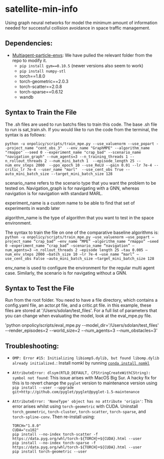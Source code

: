 # satellite-min-info
Using graph neural networks for model the minimum amount of information needed for successful collision avoidance in space traffic management. 


## Dependencies:
* [Multiagent-particle-envs](https://github.com/openai/multiagent-particle-envs): We have pulled the relevant folder from the repo to modify it.
    * `pip install gym==0.10.5` (newer versions also seem to work)
    * `pip install numpy-stl`
    * torch==1.8.0              
    * torch-geometric==2.0.3
    * torch-scatter==2.0.8
    * torch-sparse==0.6.12
    * wandb
   

## Syntax to Train the File
The .sh files are used to run batchs files to train this code. The base .sh file to run is sat_train.sh. If you would like to run the code from the terminal, the syntax is as follows:

`python -u onpolicy/scripts/train_mpe.py --use_valuenorm --use_popart --project_name "cent_obs_3"  --env_name "GraphMPE" --algorithm_name "rmappo" --seed 0 --experiment_name "crap_bad" --scenario_name "navigation_graph" --num_agents=3 --n_training_threads 1 --n_rollout_threads 2 --num_mini_batch 1  --episode_length 25 --num_env_steps 2000  --ppo_epoch 10 --use_ReLU --gain 0.01 --lr 7e-4 --critic_lr 7e-4 --user_name "marl"  --use_cent_obs True --auto_mini_batch_size --target_mini_batch_size 128`
 
scenario_name refers to the scenario type that you want the problem to be tested on. Navigation_graph is for navigating with a GNN, whereas navigation is for navigation with standard MARL. 

experiment_name is a custom name to be able to find that set of experiments in wandb later

algorithm_name is the type of algorithm that you want to test in the space environment.


The syntax to train the file on one of the comparative baseline algorithms is:
`python -u onpolicy/scripts/train_mpe.py –use_valuenorm –use_popart –project_name “crap_bad” –env_name “MPE” –algorithm_name “rmappo” –seed 0 –experiment_name “crap_bad” –scenario_name “navigation” –num_agents=3 –n_rollout_threads 2 –episode length 25 –tau 0.005 –num_env_steps 2000 –batch_size 10 –lr 7e-4 –use_name “marl” –use_cent_obs False –auto_mini_batch_size –target_mini_batch_size 128`

env_name is used to configure the environment for the regular multi agent case. Similarly, the scenario is for navigating without a GNN.


 

## Syntax to Test the File
Run from the root folder. You need to have a file directory, which contains a config.yaml file, an actor.pt file, and a critic.pt file. in this example, these files are stored at '/Users/sdolan/test_files'. For a full list of parameters that you can change when evaluating the model, look at the eval_mpe.py file.

'python onpolicy/scripts/eval_mpe.py --model_dir='/Users/sdolan/test_files' --render_episodes=2 --world_size=2 --num_agents=3 --num_obstacles=3' 



## Troubleshooting:
* `OMP: Error #15: Initializing libiomp5.dylib, but found libomp.dylib already initialized.`: Install nomkl by running [`conda install nomkl`](https://stackoverflow.com/questions/53014306/error-15-initializing-libiomp5-dylib-but-found-libiomp5-dylib-already-initial)

* `AttributeError: dlsym(RTLD_DEFAULT, CFStringCreateWithCString): symbol not found`: This issue arises with MacOS Big Sur. A hacky fix for this is to revert change the `pyglet` version to maintenance version using `pip install --user --upgrade git+http://github.com/pyglet/pyglet@pyglet-1.5-maintenance`

* `AttributeError: 'NoneType' object has no attribute 'origin'`: This error arises whilst using `torch-geometric` with CUDA. Uninstall `torch_geometric`, `torch-cluster`, `torch-scatter`, `torch-sparse`, and `torch-spline-conv`. Then re-install using:
    ```
    TORCH="1.8.0"
    CUDA="cu102"
    pip install --no-index torch-scatter -f https://data.pyg.org/whl/torch-${TORCH}+${CUDA}.html --user
    pip install --no-index torch-sparse -f https://data.pyg.org/whl/torch-${TORCH}+${CUDA}.html --user
    pip install torch-geometric --user
    ```
